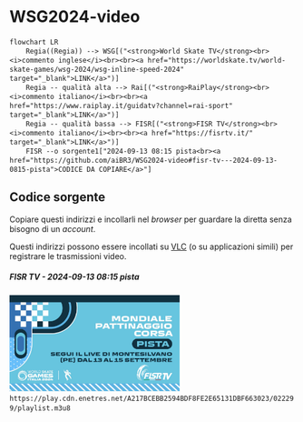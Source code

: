 # WSG2024-video

```mermaid
flowchart LR
    Regia((Regia)) --> WSG[("<strong>World Skate TV</strong><br><i>commento inglese</i><br><br><a href="https://worldskate.tv/world-skate-games/wsg-2024/wsg-inline-speed-2024" target="_blank">LINK</a>")]
    Regia -- qualità alta --> Rai[("<strong>RaiPlay</strong><br><i>commento italiano</i><br><br><a href="https://www.raiplay.it/guidatv?channel=rai-sport" target="_blank">LINK</a>")]
    Regia -- qualità bassa --> FISR[("<strong>FISR TV</strong><br><i>commento italiano</i><br><br><a href="https://fisrtv.it/" target="_blank">LINK</a>")]
    FISR --o sorgente1["2024-09-13 08:15 pista<br><a href="https://github.com/aiBR3/WSG2024-video#fisr-tv---2024-09-13-0815-pista">CODICE DA COPIARE</a>"]
```

## Codice sorgente

Copiare questi indirizzi e incollarli nel *browser* per guardare la diretta senza bisogno di un *account*.

Questi indirizzi possono essere incollati su [VLC](https://www.videolan.org/vlc/) (o su applicazioni simili) per registrare le trasmissioni video.

##### FISR TV - 2024-09-13 08:15 pista

<img src="README/2024-09-13_0815_pista.jpeg" width="300 rem" /> `https://play.cdn.enetres.net/A217BCEBB2594BDF8FE2E65131DBF663023/022299/playlist.m3u8`
